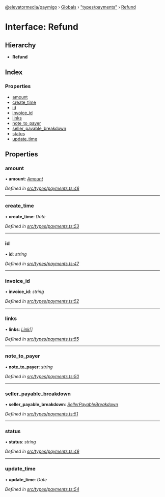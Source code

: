 [@elevatormedia/paymigo](../README.md) › [Globals](../globals.md) › ["types/payments"](../modules/_types_payments_.md) › [Refund](_types_payments_.refund.md)

# Interface: Refund

## Hierarchy

-   **Refund**

## Index

### Properties

-   [amount](_types_payments_.refund.md#amount)
-   [create_time](_types_payments_.refund.md#create_time)
-   [id](_types_payments_.refund.md#id)
-   [invoice_id](_types_payments_.refund.md#invoice_id)
-   [links](_types_payments_.refund.md#links)
-   [note_to_payer](_types_payments_.refund.md#note_to_payer)
-   [seller_payable_breakdown](_types_payments_.refund.md#seller_payable_breakdown)
-   [status](_types_payments_.refund.md#status)
-   [update_time](_types_payments_.refund.md#update_time)

## Properties

### amount

• **amount**: _[Amount](_types_common_.amount.md)_

_Defined in [src/types/payments.ts:48](https://github.com/ELEVATORmedia/paymigo/blob/6591146/src/types/payments.ts#L48)_

---

### create_time

• **create_time**: _Date_

_Defined in [src/types/payments.ts:53](https://github.com/ELEVATORmedia/paymigo/blob/6591146/src/types/payments.ts#L53)_

---

### id

• **id**: _string_

_Defined in [src/types/payments.ts:47](https://github.com/ELEVATORmedia/paymigo/blob/6591146/src/types/payments.ts#L47)_

---

### invoice_id

• **invoice_id**: _string_

_Defined in [src/types/payments.ts:52](https://github.com/ELEVATORmedia/paymigo/blob/6591146/src/types/payments.ts#L52)_

---

### links

• **links**: _[Link](_types_common_.link.md)[]_

_Defined in [src/types/payments.ts:55](https://github.com/ELEVATORmedia/paymigo/blob/6591146/src/types/payments.ts#L55)_

---

### note_to_payer

• **note_to_payer**: _string_

_Defined in [src/types/payments.ts:50](https://github.com/ELEVATORmedia/paymigo/blob/6591146/src/types/payments.ts#L50)_

---

### seller_payable_breakdown

• **seller_payable_breakdown**: _[SellerPayableBreakdown](_types_payments_.sellerpayablebreakdown.md)_

_Defined in [src/types/payments.ts:51](https://github.com/ELEVATORmedia/paymigo/blob/6591146/src/types/payments.ts#L51)_

---

### status

• **status**: _string_

_Defined in [src/types/payments.ts:49](https://github.com/ELEVATORmedia/paymigo/blob/6591146/src/types/payments.ts#L49)_

---

### update_time

• **update_time**: _Date_

_Defined in [src/types/payments.ts:54](https://github.com/ELEVATORmedia/paymigo/blob/6591146/src/types/payments.ts#L54)_
